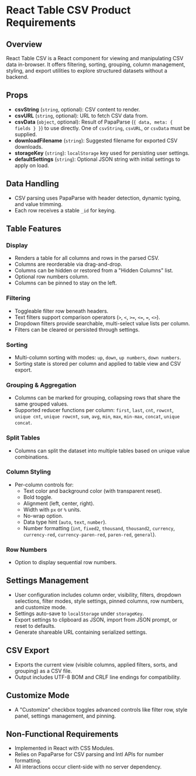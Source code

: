 # React Table CSV Product Requirements

## Overview
React Table CSV is a React component for viewing and manipulating CSV data in-browser. It offers filtering, sorting, grouping, column management, styling, and export utilities to explore structured datasets without a backend.

## Props
- **csvString** (`string`, optional): CSV content to render.
- **csvURL** (`string`, optional): URL to fetch CSV data from.
- **csvData** (`object`, optional): Result of PapaParse (`{ data, meta: { fields } }`) to use directly.
  One of `csvString`, `csvURL`, or `csvData` must be supplied.
- **downloadFilename** (`string`): Suggested filename for exported CSV downloads.
- **storageKey** (`string`): `localStorage` key used for persisting user settings.
- **defaultSettings** (`string`): Optional JSON string with initial settings to apply on load.

## Data Handling
- CSV parsing uses PapaParse with header detection, dynamic typing, and value trimming.
- Each row receives a stable `_id` for keying.

## Table Features
### Display
- Renders a table for all columns and rows in the parsed CSV.
- Columns are reorderable via drag-and-drop.
- Columns can be hidden or restored from a "Hidden Columns" list.
- Optional row numbers column.
- Columns can be pinned to stay on the left.

### Filtering
- Toggleable filter row beneath headers.
- Text filters support comparison operators (`>`, `<`, `>=`, `<=`, `=`, `<>`).
- Dropdown filters provide searchable, multi-select value lists per column.
- Filters can be cleared or persisted through settings.

### Sorting
- Multi-column sorting with modes: `up`, `down`, `up numbers`, `down numbers`.
- Sorting state is stored per column and applied to table view and CSV export.

### Grouping & Aggregation
- Columns can be marked for grouping, collapsing rows that share the same grouped values.
- Supported reducer functions per column: `first`, `last`, `cnt`, `rowcnt`, `unique cnt`, `unique rowcnt`, `sum`, `avg`, `min`, `max`, `min-max`, `concat`, `unique concat`.

### Split Tables
- Columns can split the dataset into multiple tables based on unique value combinations.

### Column Styling
- Per-column controls for:
  - Text color and background color (with transparent reset).
  - Bold toggle.
  - Alignment (left, center, right).
  - Width with `px` or `%` units.
  - No-wrap option.
  - Data type hint (`auto`, `text`, `number`).
  - Number formatting (`int`, `fixed2`, `thousand`, `thousand2`, `currency`, `currency-red`, `currency-paren-red`, `paren-red`, `general`).

### Row Numbers
- Option to display sequential row numbers.

## Settings Management
- User configuration includes column order, visibility, filters, dropdown selections, filter modes, style settings, pinned columns, row numbers, and customize mode.
- Settings auto-save to `localStorage` under `storageKey`.
- Export settings to clipboard as JSON, import from JSON prompt, or reset to defaults.
- Generate shareable URL containing serialized settings.

## CSV Export
- Exports the current view (visible columns, applied filters, sorts, and grouping) as a CSV file.
- Output includes UTF-8 BOM and CRLF line endings for compatibility.

## Customize Mode
- A "Customize" checkbox toggles advanced controls like filter row, style panel, settings management, and pinning.

## Non-Functional Requirements
- Implemented in React with CSS Modules.
- Relies on PapaParse for CSV parsing and Intl APIs for number formatting.
- All interactions occur client-side with no server dependency.

